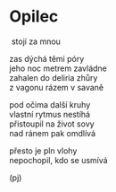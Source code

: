 Opilec  
======  

&nbsp;stojí za mnou

zas dýchá těmi póry  
jeho noc metrem zavládne  
zahalen do deliria zhůry  
z vagonu rázem v savaně  
  
pod očima další kruhy  
vlastní rytmus nestíhá  
přistoupil na život sovy  
nad ránem pak omdlívá  

přesto je pln vlohy  
nepochopil, kdo se usmívá  

(pj)  
  
